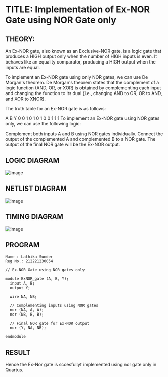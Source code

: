 # TITLE: Implementation of Ex-NOR Gate using NOR Gate only
## THEORY:
An Ex-NOR gate, also known as an Exclusive-NOR gate, is a logic gate that produces a HIGH output only when the number of HIGH inputs is even. It behaves like an equality comparator, producing a HIGH output when the inputs are equal.

To implement an Ex-NOR gate using only NOR gates, we can use De Morgan's theorem. De Morgan's theorem states that the complement of a logic function (AND, OR, or XOR) is obtained by complementing each input and changing the function to its dual (i.e., changing AND to OR, OR to AND, and XOR to XNOR).

The truth table for an Ex-NOR gate is as follows:

A	B	Y
0	0	1
0	1	0
1	0	0
1	1	1
To implement an Ex-NOR gate using NOR gates only, we can use the following logic:

Complement both inputs A and B using NOR gates individually.
Connect the output of the complemented A and complemented B to a NOR gate.
The output of the final NOR gate will be the Ex-NOR output.

## LOGIC DIAGRAM

![image](https://github.com/lathika-sunder/Simulation-project--Digital-Electronics/assets/95066409/af3c63d0-99e8-4b28-a299-386ee41912f6)


## NETLIST DIAGRAM
![image](https://github.com/lathika-sunder/Simulation-project--Digital-Electronics/assets/95066409/357aa6da-31e4-48b4-945f-5c24757fa750)

## TIMING DIAGRAM
![image](https://github.com/lathika-sunder/Simulation-project--Digital-Electronics/assets/95066409/4b8ffa4c-ea3d-44b8-a981-3664e6bb6d9b)


## PROGRAM

```
Name : Lathika Sunder
Reg No.: 212221230054
```

```
// Ex-NOR Gate using NOR gates only

module ExNOR_gate (A, B, Y);
  input A, B;
  output Y;
  
  wire NA, NB;
  
  // Complementing inputs using NOR gates
  nor (NA, A, A);
  nor (NB, B, B);
  
  // Final NOR gate for Ex-NOR output
  nor (Y, NA, NB);
  
endmodule
```
## RESULT

Hence the Ex-Nor gate is sccesfullyt implemented using nor gate only in Quartus.
